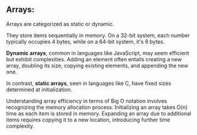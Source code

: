 ## Arrays:

Arrays are categorized as static or dynamic.

They store items sequentially in memory. On a 32-bit system, each number typically occupies 4 bytes, while on a 64-bit system, it's 8 bytes.

**Dynamic arrays**, common in languages like JavaScript, may seem efficient but exhibit complexities. Adding an element often entails creating a new array, doubling its size, copying existing elements, and appending the new one.

In contrast, **static arrays**, seen in languages like C, have fixed sizes determined at initialization.

Understanding array efficiency in terms of Big O notation involves recognizing the memory allocation process. Initializing an array takes O(n) time as each item is stored in memory. Expanding an array due to additional items requires copying it to a new location, introducing further time complexity.

